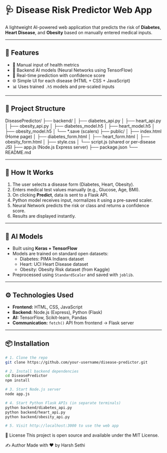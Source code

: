 # 🩺 Disease Risk Predictor Web App

A lightweight AI-powered web application that predicts the risk of **Diabetes**, **Heart Disease**, and **Obesity** based on manually entered medical inputs.

---

## 🚀 Features

- 🔢 Manual input of health metrics
- 🧠 Backend AI models (Neural Networks using TensorFlow)
- 🔁 Real-time prediction with confidence score
- 🌐 Simple UI for each disease (HTML + CSS + JavaScript)
- 📊 Uses trained `.h5` models and pre-scaled inputs

---

## 🧱 Project Structure

DiseasePredictor/
├── backend/
│ ├── diabetes_api.py
│ ├── heart_api.py
│ ├── obesity_api.py
│ ├── diabetes_model.h5
│ ├── heart_model.h5
│ ├── obesity_model.h5
│ └── *.save (scalers)
├── public/
│ ├── index.html (Home page)
│ ├── diabetes_form.html
│ ├── heart_form.html
│ ├── obesity_form.html
│ ├── style.css
│ └── script.js (shared or per-disease JS)
├── app.js (Node.js Express server)
├── package.json
└── README.md


---

## 📌 How It Works

1. The user selects a disease form (Diabetes, Heart, Obesity).
2. Enters medical test values manually (e.g., Glucose, Age, BMI).
3. On clicking **Predict**, data is sent to a Flask API.
4. Python model receives input, normalizes it using a pre-saved scaler.
5. Neural Network predicts the risk or class and returns a confidence score.
6. Results are displayed instantly.

---

## 🧠 AI Models

- Built using **Keras + TensorFlow**
- Models are trained on standard open datasets:
  - Diabetes: PIMA Indians dataset
  - Heart: UCI Heart Disease dataset
  - Obesity: Obesity Risk dataset (from Kaggle)
- Preprocessed using `StandardScaler` and saved with `joblib`.

---

## ⚙️ Technologies Used

- **Frontend:** HTML, CSS, JavaScript
- **Backend:** Node.js (Express), Python (Flask)
- **AI:** TensorFlow, Scikit-learn, Pandas
- **Communication:** `fetch()` API from frontend → Flask server

---

## 📦 Installation

```bash
# 1. Clone the repo
git clone https://github.com/your-username/disease-predictor.git

# 2. Install backend dependencies
cd DiseasePredictor
npm install

# 3. Start Node.js server
node app.js

# 4. Start Python Flask APIs (in separate terminals)
python backend/diabetes_api.py
python backend/heart_api.py
python backend/obesity_api.py

# 5. Visit http://localhost:3000 to use the web app

```

📄 License
This project is open source and available under the MIT License.

✍️ Author
Made with ❤️ by Harsh Sethi
